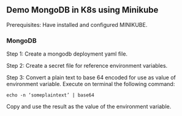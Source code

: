 ## Demo MongoDB in K8s using Minikube
 Prerequisites: Have installed and configured MINIKUBE.

 ### MongoDB

 Step 1: Create a mongodb deployment yaml file.

 Step 2: Create a secret file for reference environment variables.

 Step 3: Convert a plain text to base 64 encoded for use as value of environment variable.
Execute on terminal the following command:

    echo -n ‘someplaintext’ | base64

Copy and use the result as the value of the environment variable.    